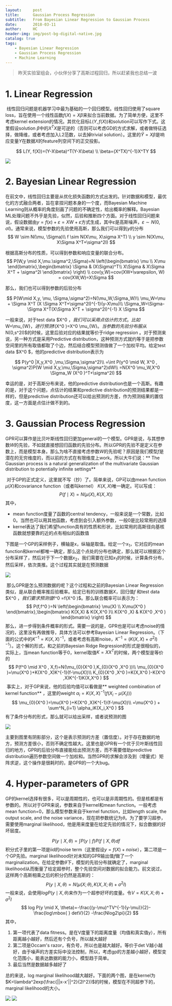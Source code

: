 ```yaml
---
layout:     post
title:      Gaussian Process Regression
subtitle:   From Bayesian Linear Regression to Gaussian Process
date:       2018-03-11
author:     HC
header-img: img/post-bg-digital-native.jpg
catalog: true
tags:
    - Bayesian Linear Regression
    - Gaussian Process Regression
    - Machine Learning
---
```


> 昨天实验室组会，小伙伴分享了高斯过程回归，所以赶紧我也总结一波

# 1. Linear Regression

​	线性回归问题是机器学习中最为基础的一个回归模型。线性回归使用了square loss，旨在使用一个线性函数$f(X)=X\beta$来拟合当前数据。为了简单方便，这里不考虑kernel extension的情况。其优化目标$L(Y,f(X))$和solution可以写作下式。这里假设solution $\beta$中的$X^TX$是可逆的（否则可以考虑GD的方式求解，或者做特征选择，做降维，或者考虑加入L2范数，以去掉trivial solution）。这里的$\widehat{Y}=X\beta$是响应变量$Y$在数据$X$的feature列空间下的正交投影。

$$
L(Y, f(X))=(Y-X\beta)^T(Y-X\beta)  \\
\beta=(X^TX)^{-1}X^TY
$$

![](img/lr1.png)


# 2. Bayesian Linear Regression

在前文中，线性回归主要是从优化损失函数的方式出发的。针对数据和模型，最优化的方式融合两者，旨在拿捏问题本身的一个度，而Bayesian Machine Learning则从概率的角度刻画了问题的不确定性，给出概率的解释。Bayesian ML处理问题不外乎是先验，似然，后验和推断四个方面。对于线性回归问题来说，假设数据由$y=f(x)+\varepsilon=XW+\varepsilon$方式生成，其中$\varepsilon$是高斯噪声，$\varepsilon \sim N(0, \sigma I)$。通常来说，模型参数的先验使用高斯，那么我们可以得到$y$的分布
$$
W \sim N(\mu, \Sigma)\\
f \sim N(X\mu, X\sigma X^T) \\
y \sim N(X\mu, X\Sigma X^T+\sigma^2I)
$$

根据高斯分布的性质，可以得到参数和响应变量的联合分布。
$$
P(W,y \mid X,\mu.\sigma^2,\Sigma)=N \left(\begin{bmatrix}
\mu
\\ 
X\mu
\end{bmatrix},\begin{bmatrix}
\Sigma & (X\Sigma)^T\\ 
X\Sigma & X\Sigma X^T + \sigma^2I
\end{bmatrix} \right) \\
cov(y,W)=cov(XW+\varepsilon, W) = cov(XW,W)=X\Sigma
$$

那么，我们也可以得到参数的后验分布

$$
P(W\mid X,y, \mu, \Sigma,\sigma^2)=N(\mu_W,\Sigma_W)\\
\mu_W=\mu + \Sigma X^T (X \Sigma X^T+\sigma^2I)^{-1}(y-X\mu)\\
\Sigma_W=\Sigma-\Sigma X^T(X\Sigma X^T + \sigma^2I)^{-1} X \Sigma
$$

一般来说，对于test data $X^0  $，我们可以采用点估计的方式，比如$W=\mu_{W}$，进行预测$f(X^0  )=X^0  \mu_{W}$。当参数的先验分布服从$N(0,s^2I)$的时候，这里后验对应的结果就等价于ridge regression 。对于预测来说，另一种方式是采用Predictive distribution，这种预测方式就约等于是把参数空间里的所有取值都取了个边，然后结合模型预测值做了一个加权平均。给定test data $X^0  $，他的predictive distribution表示为

$$
P(y^0  |X,y,X^0  ,\mu,\Sigma,\sigma^2)\\
=\int P(y^0  \mid W, X^0  , \sigma^2)P(W \mid X,y,\mu,\Sigma,\sigma^2)dW\\
=N(X^0  \mu_W,X^0  \Sigma_W (X^0  )^T+\sigma^2I)
$$

幸运的是，对于高斯分布来说，他的predictive distribution也是一个高斯。有趣的是，对于这个问题，点估计的结果和predictive distribution的预测结果都是一样的，但是predictive distribution还可以给出预测的方差，作为预测结果的置信度，这一方面是点估计做不到的。

# 3. Gaussian Process Regression

​	GPR可以算作是比贝叶斯线性回归更加general的一个模型。GPR是说，与其想参数$W$的先验，不如就直接想回归函数的先验分布。所以GPR的先验不是定义在参数上，而是模型本身。那么为啥不直接考虑参数$W$的先验呢？原因是我们模型$f$是潜在的无穷维度的，而以前的方式在有限维度上work。所以大牛们说：** The Gaussian process is a natural generalization of the multivariate Gaussian distribution to potentially infinite settings**

​	对于GP的正式定义，这里就不写（抄）了。简单来说，GP可以由mean function $\mu(X)$和covariance function（或者叫kernel） $K(X,X)$唯一确定。可以写成：
$$
P(f\mid X)=N(\mu(X),K(X,X))
$$
其中，

- mean function度量了函数的central tendency，一般来说是一个常数，比如0。当然也可以用其他函数，考虑到会引入额外参数，一般0是比较常用的选择
- kernel表达了我们希望function具有的性质和形状，比如常用的高斯径向基核函数就想要靠的近的点有相似的函数值

下图是一个GP的采样例子，横轴是x，纵轴是取值。给定一个$x_{1}$，它对应的mean function和kernel都唯一确定，那么这个点处的分布也确定，那么就可以根据这个分布采样了，然后对于下一个数据$x_{2}$，我们需要在已知$x_{1}$的时候，计算条件分布，然后采样，依次类推。这个过程其实就是在预测数据

![](img/gp1.png)

​	那么GPR是怎么预测数据的呢？这个过程和之前的Bayesian Linear Regression类似，是从联合概率推后验概率。给定已有的训练数据$X$，回归值$f$ 和test data $X^0  $，我们要求预测值$f^0  =f(X^0  )$。那么联合概率可以表示为：
$$
P(f,f^0  )=N \left(\begin{bmatrix}
\mu(X)
\\ 
X\mu(X^0  )
\end{bmatrix},\begin{bmatrix}
K(X,X) & K(X,X^0  )\\ 
K(X^0  ,X) & K(X^0  ,X^0  )
\end{bmatrix} \right)
$$
​	那么，进一步得到条件概率的形式。需要一说的是，GPR也是可以考虑noise的情况的，这里没有再做推导，具体方法可以参考Bayesian Linear Regression。（下面的公式中的$K^{-1}=K(X, X)^{-1}$，或者考虑有高斯noise，$K^{-1}=(K(X, X)+\sigma^2I)^{-1}$）。这个解的形式，和之前的Bayesian Ridge Regression的形式是很相似的，实际上，当mean function等于0，kernel取值$K=XX^T$的时候，两个模型是等价的
$$
P(f^0   \mid X^0  , X,f)=N(\mu_{0}(X^0  ),K_{0}(X^0  ,X^0  ))\\
\mu_{0}(X^0  )=\mu(X^0  )+K(X^0  ,X)K^{-1}(f-\mu(X))\\
K_{0}(X^0  ,X^0  )=K(X,X^0  )-K(X^0  ,X)K^{-1}K(X,X^0  )
$$
​	事实上，对于GP来说，他的后验均值可以看做是** weighted combination of kernel function** ，这里的weight $\alpha_{i}=K(X,X)^{-1}(f(X_{i}-\mu(X_{i})))$
$$
\mu_{0}(X^0  )=\mu(X^0  )+K(X^0  ,X)K^{-1}(f-\mu(X))\\
=\mu(X^0  ) + \sum^N_{i=1} \alpha_iK(X_i,X^0  )
$$
有了条件分布的形式，那么就可以给出采样，或者说预测的图

![](img/gp2.png)

​	主要到图里有阴影部分，这个是表示预测的方差（置信度）。对于存在数据的地方，预测方差很小，否则不确定性越大。这里也是GPR有一个优于贝叶斯线性回归的地方，GPR的后验分布直接能给出预测方差，而不需要借助predictive distribution遍历参数空间做一个加权和。当然GPR的求解会涉及到（增量式）矩阵求逆，这个操作是很耗时的，是GPR的一个大bug。

# 4. Hyper-parameters of GPR

GP的kernel选择有很多，可以是周期性的，也可以是非周期性的。但是核都是有参数的。所以对于GPR来说，参数来自于kernel和mean function。一般考虑mean function=0，那么模型参数来自于kernel function，比如length scale, the output scale, and the noise variance，现在把参数统记为$\theta$。为了要学习超参，需要使用marginal likelihood，他是用来度量在给定先验的情况下，拟合数据的好坏层度。

$$
P(y\mid X,\theta)=\int  P(y\mid f)P(f\mid X, \theta)df
$$
积分式子里的第一项是iid的noise term（这里假设$y=f(X)+noise$），第二项是一个GP先验。marginal likelihood针对未知的GPR输出值$f$做了一个marginalization。在给定参数$\theta$下，模型的先验分布就确定了，marginal likelihood从而衡量了给定超参时，整个先验空间对数据的拟合能力。前文说过，这样两个高斯相乘之后的积分仍然是高斯的：
$$
P(y\mid X,\theta)=N(\mu(X;\theta),K(X,X;\theta)+\sigma^2I)
$$
一般来说，会使用$log P(y\mid X,\theta)$来作为一个超参好坏的度量。令$V=K(X,X;\theta)+\sigma^2I$
$$
log P(y \mid X, \theta)=-\frac{(y-\mu)^TV^{-1}(y-\mu)}{2}-\frac{log\mbox{ } detV}{2} -\frac{Nlog2\pi}{2}
$$
其中，

1. 第一项代表了data fitness。是在V度量下的距离度量（均值和真实值y），所有距离越小越好，然后还有个负号，所以越大越好
2. 第二项是Occam's razor，有负号，所以也是越大越好。等价于det V越小越好，由于噪声的方差实际中没法控制，所以，考虑gp的方差越小越好，模型变化范围小，能表达数据的能力小，模型趋于简单。
3. 最后当然是数据越多越好了

总的来说，log marginal likelihood越大越好。下面的两个图，是在kernel为$K=\lambda^2exp(\frac{||x-x'||^2}{2l^2})$的时候，模型在不同超参下的，marginal likelihood的大小。


![](img/gp31.png) 
![](https://github.com/huangzichun/huangzichun.github.io/tree/master/img/gp32.png) 





















